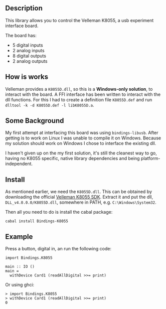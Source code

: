 Description
-----------
This library allows you to control the Velleman K8055, a usb experiment interface board.

The board has:

 * 5 digital inputs
 * 2 analog inputs
 * 8 digital outputs
 * 2 analog outputs

How is works
------------
Velleman provides a `K8055D.dll`, so this is a **Windows-only solution**, to interact with the board.
A FFI interface has been written to interact with the dll functions.
For this I had to create a definition file `K8055D.def` and run `dlltool -k -d K8055D.def -l libK8055D.a`.

Some Background
---------------
My first attempt at interfacing this board was using `bindings-libusb`. After getting is to work
on Linux I was unable to compile it on Windows. Because my solution should work on Windows
I chose to interface the existing dll.

I haven't given up on the my first solution, it's still the cleanest way to go, having no
K8055 specific, native library dependencies and being platform-independent.

Install
-------
As mentioned earlier, we need the `K8055D.dll`. This can be obtained by downloading the official
[Velleman K8055 SDK]. Extract it and put the dll, `DLL_v4.0.0.0/K8055D.dll`, somewhere in PATH,
e.g. `C:\Windows\System32`.

Then all you need to do is install the cabal package:

    cabal install Bindings-K8055

Example
-------
Press a button, digital in, an run the following code:

    import Bindings.K8055

    main :: IO ()
    main =
      withDevice Card1 (readAllDigital >>= print)

Or using ghci:

    > import Bindings.K8055
    > withDevice Card1 (readAllDigital >>= print)
    0


[Velleman K8055 SDK]: http://www.velleman.eu/downloads/files/downloads/k8055_sdk_version4.zip